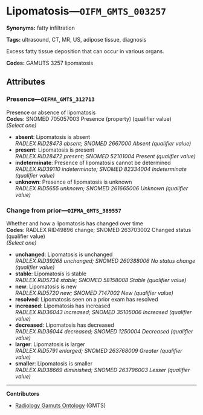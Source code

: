 # Lipomatosis—`OIFM_GMTS_003257`

**Synonyms:** fatty infiltration

**Tags:** ultrasound, CT, MR, US, adipose tissue, diagnosis

Excess fatty tissue deposition that can occur in various organs.

**Codes:** GAMUTS 3257 lipomatosis

## Attributes

### Presence—`OIFMA_GMTS_312713`

Presence or absence of lipomatosis  
**Codes**: SNOMED 705057003 Presence (property) (qualifier value)  
*(Select one)*

- **absent**: Lipomatosis is absent  
_RADLEX RID28473 absent; SNOMED 2667000 Absent (qualifier value)_
- **present**: Lipomatosis is present  
_RADLEX RID28472 present; SNOMED 52101004 Present (qualifier value)_
- **indeterminate**: Presence of lipomatosis cannot be determined  
_RADLEX RID39110 indeterminate; SNOMED 82334004 Indeterminate (qualifier value)_
- **unknown**: Presence of lipomatosis is unknown  
_RADLEX RID5655 unknown; SNOMED 261665006 Unknown (qualifier value)_

### Change from prior—`OIFMA_GMTS_389557`

Whether and how a lipomatosis has changed over time  
**Codes**: RADLEX RID49896 change; SNOMED 263703002 Changed status (qualifier value)  
*(Select one)*

- **unchanged**: Lipomatosis is unchanged  
_RADLEX RID39268 unchanged; SNOMED 260388006 No status change (qualifier value)_
- **stable**: Lipomatosis is stable  
_RADLEX RID5734 stable; SNOMED 58158008 Stable (qualifier value)_
- **new**: Lipomatosis is new  
_RADLEX RID5720 new; SNOMED 7147002 New (qualifier value)_
- **resolved**: Lipomatosis seen on a prior exam has resolved  
- **increased**: Lipomatosis has increased  
_RADLEX RID36043 increased; SNOMED 35105006 Increased (qualifier value)_
- **decreased**: Lipomatosis has decreased  
_RADLEX RID36044 decreased; SNOMED 1250004 Decreased (qualifier value)_
- **larger**: Lipomatosis is larger  
_RADLEX RID5791 enlarged; SNOMED 263768009 Greater (qualifier value)_
- **smaller**: Lipomatosis is smaller  
_RADLEX RID38669 diminished; SNOMED 263796003 Lesser (qualifier value)_

---

**Contributors**

- [Radiology Gamuts Ontology](https://gamuts.net/) (GMTS)